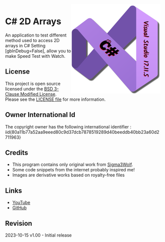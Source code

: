 <img src="/images/cSharp.png" align="right" height="290"/>

# C# 2D Arrays
 An application to test different method used to access 2D arrays in C#
 Setting [gblnDebug=False], allow you to make Speed Test with Watch.

## License

This project is open source licensed under the [BSD 3-Clause Modified License](https://opensource.org/license/bsd-3-clause/).
Please see the [LICENSE file](/LICENSE.txt) for more information.

## Owner International Id

The copyright owner has the following international identifier :
iid{80a11b77a52aa9eeed80c9d37dcb7878519289d40beeddb40bb23a60d2711963}

## Credits

- This program contains only original work from [Sigma3Wolf](https://github.com/Sigma3Wolf).
- Some code snippets from the internet probably inspired me!
- Images are derivative works based on royalty-free files

## Links

- [YouTube](https://youtu.be/kEW39mRvHxo/)
- [GitHub](https://github.com/Sigma3Wolf/2DArrays/)

## Revision

2023-10-15 v1.00 - Initial release
